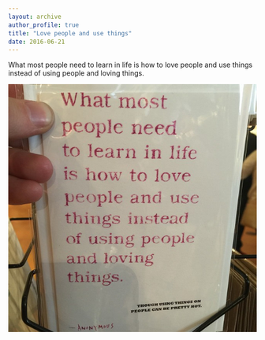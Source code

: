 ```yaml
---
layout: archive
author_profile: true
title: "Love people and use things"
date: 2016-06-21
---
```

What most people need to learn in life is how to love people and use things instead of using people and loving things.

<img src="/images/posts/2016/06/inspiration-tim-ferriss-love-people.jpg" alt="Love people and use things" class="" />